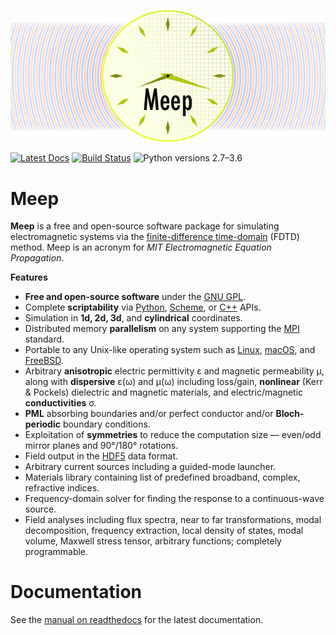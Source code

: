 ![](doc/docs/images/Meep-banner.png)

[![Latest Docs](https://readthedocs.org/projects/meep/badge/?version=latest)](http://meep.readthedocs.io/en/latest/)
[![Build Status](https://travis-ci.org/stevengj/meep.svg?branch=master)](https://travis-ci.org/stevengj/meep)
![Python versions 2.7–3.6](https://img.shields.io/badge/python-2.7%2C%203.4%2C%203.5%2C%203.6-brightgreen.svg)

# Meep

**Meep** is a free and open-source software package for simulating electromagnetic systems via the [finite-difference time-domain](https://en.wikipedia.org/wiki/Finite-difference_time-domain_method) (FDTD) method. Meep is an acronym for *MIT Electromagnetic Equation Propagation*.

**Features**

-   **Free and open-source software** under the [GNU GPL](https://en.wikipedia.org/wiki/GNU_General_Public_License).
-   Complete **scriptability** via [Python](https://meep.readthedocs.io/en/latest/Python_Tutorials/Basics/), [Scheme](https://meep.readthedocs.io/en/latest/Scheme_Tutorials/Basics), or [C++](https://meep.readthedocs.io/en/master/C++_Tutorial/) APIs.
-   Simulation in **1d, 2d, 3d**, and **cylindrical** coordinates.
-   Distributed memory **parallelism** on any system supporting the [MPI](https://en.wikipedia.org/wiki/MPI) standard.
-   Portable to any Unix-like operating system such as [Linux](https://en.wikipedia.org/wiki/Linux), [macOS](https://en.wikipedia.org/wiki/macOS), and [FreeBSD](https://en.wikipedia.org/wiki/FreeBSD).
-   Arbitrary **anisotropic** electric permittivity ε and magnetic permeability μ, along with **dispersive** ε(ω) and μ(ω) including loss/gain, **nonlinear** (Kerr & Pockels) dielectric and magnetic materials, and electric/magnetic **conductivities** σ.
-   **PML** absorbing boundaries and/or perfect conductor and/or **Bloch-periodic** boundary conditions.
-   Exploitation of **symmetries** to reduce the computation size — even/odd mirror planes and 90°/180° rotations.
-   Field output in the [HDF5](https://en.wikipedia.org/wiki/HDF5) data format.
-   Arbitrary current sources including a guided-mode launcher.
-   Materials library containing list of predefined broadband, complex, refractive indices.
-   Frequency-domain solver for finding the response to a continuous-wave source.
-   Field analyses including flux spectra, near to far transformations, modal decomposition, frequency extraction, local density of states, modal volume, Maxwell stress tensor, arbitrary functions; completely programmable.

# Documentation

See the [manual on readthedocs](https://meep.readthedocs.io/en/latest) for the latest documentation.


